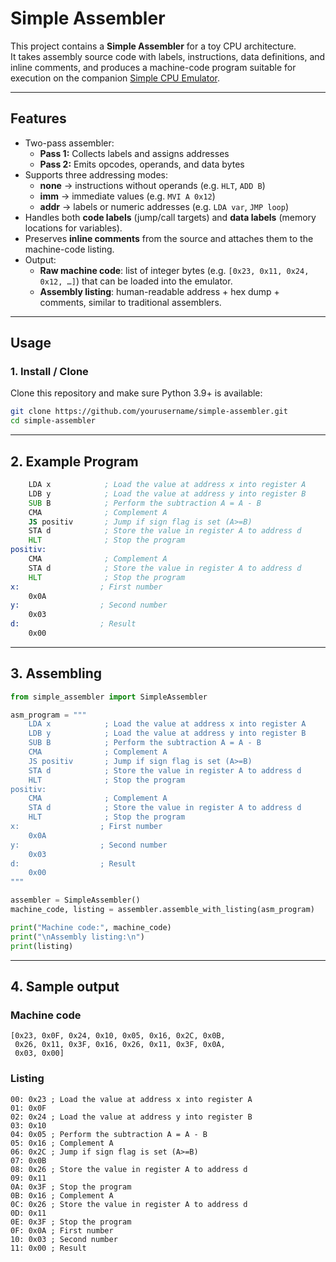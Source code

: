 # Simple Assembler

This project contains a **Simple Assembler** for a toy CPU architecture.  
It takes assembly source code with labels, instructions, data definitions, and inline comments, and produces a machine-code program suitable for execution on the companion [Simple CPU Emulator](../simple_cpu_emulator.py).

---

## Features

- Two-pass assembler:
  - **Pass 1:** Collects labels and assigns addresses
  - **Pass 2:** Emits opcodes, operands, and data bytes
- Supports three addressing modes:
  - **none** → instructions without operands (e.g. `HLT`, `ADD B`)
  - **imm** → immediate values (e.g. `MVI A 0x12`)
  - **addr** → labels or numeric addresses (e.g. `LDA var`, `JMP loop`)
- Handles both **code labels** (jump/call targets) and **data labels** (memory locations for variables).
- Preserves **inline comments** from the source and attaches them to the machine-code listing.
- Output:
  - **Raw machine code**: list of integer bytes (e.g. `[0x23, 0x11, 0x24, 0x12, …]`) that can be loaded into the emulator.
  - **Assembly listing**: human-readable address + hex dump + comments, similar to traditional assemblers.

---

## Usage

### 1. Install / Clone

Clone this repository and make sure Python 3.9+ is available:

```bash
git clone https://github.com/yourusername/simple-assembler.git
cd simple-assembler
```

---

## 2. Example Program

```asm
    LDA x            ; Load the value at address x into register A
    LDB y            ; Load the value at address y into register B
    SUB B            ; Perform the subtraction A = A - B
    CMA              ; Complement A
    JS positiv       ; Jump if sign flag is set (A>=B)
    STA d            ; Store the value in register A to address d
    HLT              ; Stop the program
positiv:
    CMA              ; Complement A
    STA d            ; Store the value in register A to address d
    HLT              ; Stop the program
x:                  ; First number
    0x0A
y:                  ; Second number
    0x03
d:                  ; Result
    0x00
```

---

## 3. Assembling

```python
from simple_assembler import SimpleAssembler

asm_program = """
    LDA x            ; Load the value at address x into register A
    LDB y            ; Load the value at address y into register B
    SUB B            ; Perform the subtraction A = A - B
    CMA              ; Complement A
    JS positiv       ; Jump if sign flag is set (A>=B)
    STA d            ; Store the value in register A to address d
    HLT              ; Stop the program
positiv:
    CMA              ; Complement A
    STA d            ; Store the value in register A to address d
    HLT              ; Stop the program
x:                  ; First number
    0x0A
y:                  ; Second number
    0x03
d:                  ; Result
    0x00
"""

assembler = SimpleAssembler()
machine_code, listing = assembler.assemble_with_listing(asm_program)

print("Machine code:", machine_code)
print("\nAssembly listing:\n")
print(listing)
```

---

## 4. Sample output

### Machine code

```text
[0x23, 0x0F, 0x24, 0x10, 0x05, 0x16, 0x2C, 0x0B,
 0x26, 0x11, 0x3F, 0x16, 0x26, 0x11, 0x3F, 0x0A,
 0x03, 0x00]
```

### Listing

```text
00: 0x23 ; Load the value at address x into register A
01: 0x0F
02: 0x24 ; Load the value at address y into register B
03: 0x10
04: 0x05 ; Perform the subtraction A = A - B
05: 0x16 ; Complement A
06: 0x2C ; Jump if sign flag is set (A>=B)
07: 0x0B
08: 0x26 ; Store the value in register A to address d
09: 0x11
0A: 0x3F ; Stop the program
0B: 0x16 ; Complement A
0C: 0x26 ; Store the value in register A to address d
0D: 0x11
0E: 0x3F ; Stop the program
0F: 0x0A ; First number
10: 0x03 ; Second number
11: 0x00 ; Result
```
